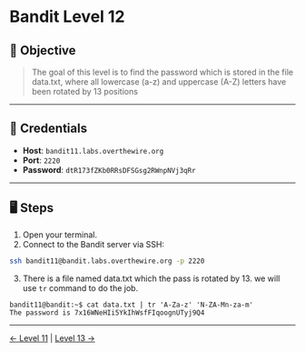 # Bandit Level 12

## 🧩 Objective

> The goal of this level is to find the password which is stored in the file data.txt, where all lowercase (a-z) and uppercase (A-Z) letters have been rotated by 13 positions

---

## 🧪 Credentials

- **Host**: `bandit11.labs.overthewire.org`
- **Port**: `2220`
- **Password**: `dtR173fZKb0RRsDFSGsg2RWnpNVj3qRr`

---

## 🖥️ Steps

1. Open your terminal.
2. Connect to the Bandit server via SSH:

```bash
ssh bandit11@bandit.labs.overthewire.org -p 2220
```
3. There is a file named data.txt which the pass is rotated by 13. we will use `tr` command to do the job.
```
bandit11@bandit:~$ cat data.txt | tr 'A-Za-z' 'N-ZA-Mn-za-m'
The password is 7x16WNeHIi5YkIhWsfFIqoognUTyj9Q4
```
---
[← Level 11](./level11.md) | [Level 13 →](./level13.md)
